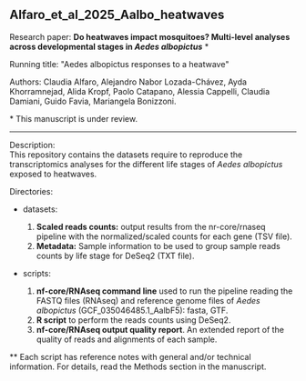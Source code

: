 ## Alfaro_et_al_2025_Aalbo_heatwaves


Research paper: **Do heatwaves impact mosquitoes? Multi-level analyses across developmental stages in *Aedes albopictus*** \*

Running title: "Aedes albopictus responses to a heatwave"

Authors: Claudia Alfaro, Alejandro Nabor Lozada-Chávez, Ayda Khorramnejad, Alida Kropf, Paolo Catapano, Alessia Cappelli, Claudia Damiani, Guido Favia, Mariangela Bonizzoni.

\* This manuscript is under review.

---

Description:\
This repository contains the datasets require to reproduce the transcriptomics analyses for the different life stages of *Aedes albopictus* exposed to heatwaves.

Directories:
- datasets:
    1) **Scaled reads counts:** output results from the nr-core/rnaseq pipeline with the normalized/scaled counts for each gene (TSV file).
    2) **Metadata:** Sample information to be used to group sample reads counts by life stage for DeSeq2 (TXT file).
       
- scripts:
    1) **nf-core/RNAseq command line** used to run the pipeline reading the FASTQ files (RNAseq) and reference genome files of *Aedes albopictus* (GCF_035046485.1_AalbF5): fasta, GTF.
    2) **R script** to perform the reads counts using DeSeq2.
    3) **nf-core/RNAseq output quality report**. An extended report of the quality of reads and alignments of each sample.


** Each script has reference notes with general and/or technical information. For details, read the Methods section in the manuscript. 

